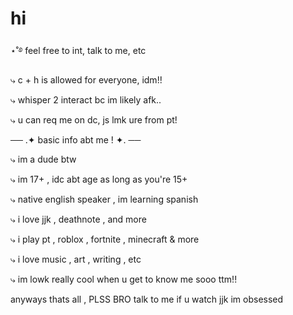 # hi
⋆˚࿔  feel free to int, talk to me, etc

  ⤷ c + h is allowed for everyone, idm!!
  
  ⤷ whisper 2 interact bc im likely afk..
  
  ⤷ u can req me on dc, js lmk ure from pt!
  

  ── .✦ basic info abt me ! ✦. ──
  
  ⤷ im a dude btw 
  
  ⤷ im 17+ , idc abt age as long as you're 15+
  
  ⤷ native english speaker , im learning spanish
  
  ⤷ i love jjk , deathnote , and more
  
  ⤷ i play pt , roblox , fortnite , minecraft & more 
  
  ⤷ i love music , art , writing , etc
  
  ⤷ im lowk really cool when u get to know me sooo ttm!!
  

  anyways thats all , PLSS BRO talk to me if u watch jjk im obsessed
